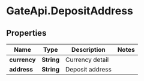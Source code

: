# GateApi.DepositAddress

## Properties

Name | Type | Description | Notes
------------ | ------------- | ------------- | -------------
**currency** | **String** | Currency detail | 
**address** | **String** | Deposit address | 

